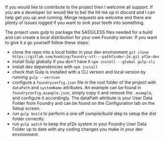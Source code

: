 If you would like to contribute to the project then I welcome all support. If you are a developer (or would like to be) the hit me up in discord and I can help get you up and running. Merge requests are welcome and there are plenty of issues logged if you want to sink your teeth into something. 

The project uses gulp to package the SASS/LESS files needed for a build and can create a local distribution for your own Foundry server. If you want to give it a go yourself follow these steps:
* clone the repo into a local folder in your dev environment `git clone https://gitlab.com/hooking/foundry-vtt---pathfinder-2e.git pf2e-dev`
* install Gulp globally if you don't have it `npm install --global gulp-cli`
* install dev dependencies with `npm install`
* check that Gulp is installed with a CLI version and local version by running `gulp --version` 
* configure a `foundryconfig.json` file in the root folder of the project with `dataPath` and `systemName` attributes. An example can be found in `foundryconfig.example.json`, simply copy it and remove the `.example`, and configure it accordingly. The dataPath attribute is your User Data Folder from Foundry and can be found on the Configuration tab on the Setup screen.
* run `gulp build` to perform a one off compile/build step to setup the dist folder correctly.
* run `gulp watch` to keep the pf2e system in your Foundry User Data Folder up to date with any coding changes you make in your dev environment.